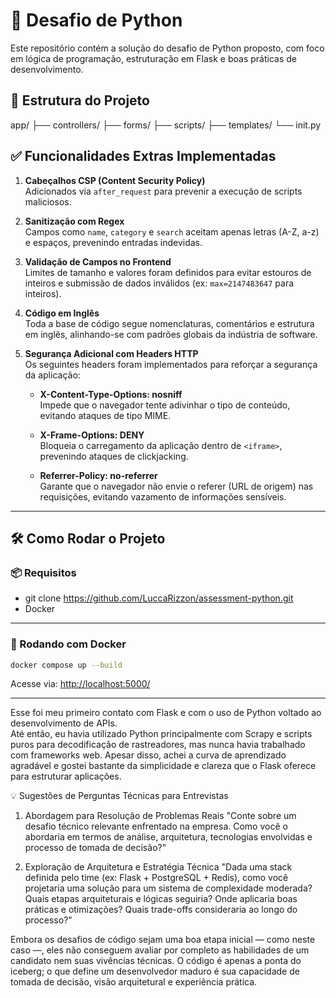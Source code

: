 # 🐍 Desafio de Python

Este repositório contém a solução do desafio de Python proposto, com foco em lógica de programação, estruturação em Flask e boas práticas de desenvolvimento.

## 🧱 Estrutura do Projeto
app/
├── controllers/
├── forms/
├── scripts/
├── templates/
└── init.py

## ✅ Funcionalidades Extras Implementadas

1. **Cabeçalhos CSP (Content Security Policy)**  
   Adicionados via `after_request` para prevenir a execução de scripts maliciosos.

2. **Sanitização com Regex**  
   Campos como `name`, `category` e `search` aceitam apenas letras (A-Z, a-z) e espaços, prevenindo entradas indevidas.

3. **Validação de Campos no Frontend**  
   Limites de tamanho e valores foram definidos para evitar estouros de inteiros e submissão de dados inválidos (ex: `max=2147483647` para inteiros).

4. **Código em Inglês**  
   Toda a base de código segue nomenclaturas, comentários e estrutura em inglês, alinhando-se com padrões globais da indústria de software.

5. **Segurança Adicional com Headers HTTP**  
   Os seguintes headers foram implementados para reforçar a segurança da aplicação:

   - **X-Content-Type-Options: nosniff**  
     Impede que o navegador tente adivinhar o tipo de conteúdo, evitando ataques de tipo MIME.

   - **X-Frame-Options: DENY**  
     Bloqueia o carregamento da aplicação dentro de `<iframe>`, prevenindo ataques de clickjacking.

   - **Referrer-Policy: no-referrer**  
     Garante que o navegador não envie o referer (URL de origem) nas requisições, evitando vazamento de informações sensíveis.

---

## 🛠️ Como Rodar o Projeto

### 📦 Requisitos
- git clone https://github.com/LuccaRizzon/assessment-python.git
- Docker

---

### 🔄 Rodando com Docker

```bash
docker compose up --build
```

Acesse via: [http://localhost:5000/](http://localhost:5000/)

---

Esse foi meu primeiro contato com Flask e com o uso de Python voltado ao desenvolvimento de APIs.  
Até então, eu havia utilizado Python principalmente com Scrapy e scripts puros para decodificação de rastreadores, mas nunca havia trabalhado com frameworks web. Apesar disso, achei a curva de aprendizado agradável e gostei bastante da simplicidade e clareza que o Flask oferece para estruturar aplicações.

💡 Sugestões de Perguntas Técnicas para Entrevistas
1. Abordagem para Resolução de Problemas Reais
"Conte sobre um desafio técnico relevante enfrentado na empresa. Como você o abordaria em termos de análise, arquitetura, tecnologias envolvidas e processo de tomada de decisão?"

2. Exploração de Arquitetura e Estratégia Técnica
"Dada uma stack definida pelo time (ex: Flask + PostgreSQL + Redis), como você projetaria uma solução para um sistema de complexidade moderada? Quais etapas arquiteturais e lógicas seguiria? Onde aplicaria boas práticas e otimizações? Quais trade-offs consideraria ao longo do processo?"

Embora os desafios de código sejam uma boa etapa inicial — como neste caso —, eles não conseguem avaliar por completo as habilidades de um candidato nem suas vivências técnicas. O código é apenas a ponta do iceberg; o que define um desenvolvedor maduro é sua capacidade de tomada de decisão, visão arquitetural e experiência prática.
